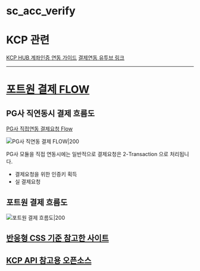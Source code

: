 # sc_acc_verify 

# KCP 관련

[KCP HUB 계좌인증 연동 가이드](https://usermanual.wiki/Document/3672776730CW9qk0dgNHNKCPHUBACNTCertONLYManualV201.505510236.pdf)
[결제연동 유투브 링크](https://youtu.be/DhcQFLYV9Q8?si=Fsn-9YxrqRFILUy6)

---

# [포트원 결제 FLOW](https://portone.gitbook.io/docs/tip/flow)

## PG사 직연동시 결제 흐름도
[PG사 직접연동 결제요청 Flow](https://portone.gitbook.io/docs/tip/flow)

![PG사 직연동 결제 FLOW|200](https://portone.gitbook.io/~gitbook/image?url=https:%2F%2F2409678497-files.gitbook.io%2F%7E%2Ffiles%2Fv0%2Fb%2Fgitbook-x-prod.appspot.com%2Fo%2Fspaces%252FwWX2hlvRZLZrXeH1aacF%252Fuploads%252Fgit-blob-b2adfb934072237d6fca4fddc0cba90027cea5b5%252Fimage.png%3Falt=media&width=768&dpr=1&quality=100&sign=d63c2f82d11ba478d5b23446a3beaa513ce6b5e03a627fb036feb02576f8ede7)

PG사 모듈을 직접 연동시에는 일반적으로 결제요청은 2-Transaction 으로 처리됩니다.
- 결제요청을 위한 인증키 획득
- 실 결제요청

## 포트원 결제 흐름도
![포트원 결제 흐름도|200](https://portone.gitbook.io/~gitbook/image?url=https:%2F%2F2409678497-files.gitbook.io%2F%7E%2Ffiles%2Fv0%2Fb%2Fgitbook-x-prod.appspot.com%2Fo%2Fspaces%252FwWX2hlvRZLZrXeH1aacF%252Fuploads%252Fgit-blob-23e3d8d8040deedc6974922657d8efa6850a8a3d%252Fimage.png%3Falt=media&width=768&dpr=1&quality=100&sign=868d6c607a336430a0412981031471d451343aa364c4afa0883923b8bba985eb)

## [반응형 CSS 기준 참고한 사이트](https://apost.dev/823/)

## [KCP API 참고용 오픈소스](https://github.com/evans-kim/kcp/tree/master)
